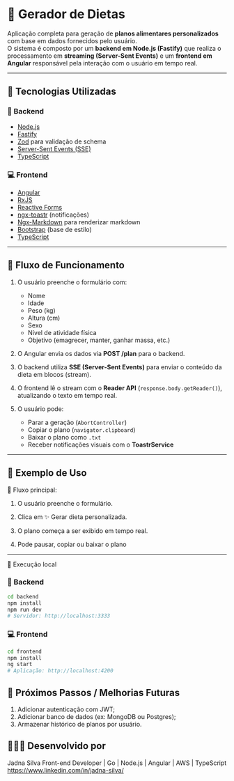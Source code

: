 # 🥗 Gerador de Dietas

Aplicação completa para geração de **planos alimentares personalizados** com base em dados fornecidos pelo usuário.  
O sistema é composto por um **backend em Node.js (Fastify)** que realiza o processamento em **streaming (Server-Sent Events)** e um **frontend em Angular** responsável pela interação com o usuário em tempo real.

---

## 🚀 Tecnologias Utilizadas

### 🧠 Backend

- [Node.js](https://nodejs.org/)
- [Fastify](https://fastify.dev/)
- [Zod](https://zod.dev/) para validação de schema
- [Server-Sent Events (SSE)](https://developer.mozilla.org/en-US/docs/Web/API/Server-sent_events)
- [TypeScript](https://www.typescriptlang.org/)

### 💻 Frontend

- [Angular](https://angular.dev/)
- [RxJS](https://rxjs.dev/)
- [Reactive Forms](https://angular.io/guide/reactive-forms)
- [ngx-toastr](https://www.npmjs.com/package/ngx-toastr) (notificações)
- [Ngx-Markdown](https://www.npmjs.com/package/ngx-markdown) para renderizar markdown
- [Bootstrap](https://getbootstrap.com/) (base de estilo)
- [TypeScript](https://www.typescriptlang.org/)

---

## 🧩 Fluxo de Funcionamento

1. O usuário preenche o formulário com:

   - Nome
   - Idade
   - Peso (kg)
   - Altura (cm)
   - Sexo
   - Nível de atividade física
   - Objetivo (emagrecer, manter, ganhar massa, etc.)

2. O Angular envia os dados via **POST /plan** para o backend.

3. O backend utiliza **SSE (Server-Sent Events)** para enviar o conteúdo da dieta em blocos (stream).

4. O frontend lê o stream com o **Reader API** (`response.body.getReader()`), atualizando o texto em tempo real.

5. O usuário pode:
   - Parar a geração (`AbortController`)
   - Copiar o plano (`navigator.clipboard`)
   - Baixar o plano como `.txt`
   - Receber notificações visuais com o **ToastrService**

---

## 🧾 Exemplo de Uso

💬 Fluxo principal:

1. O usuário preenche o formulário.

2. Clica em ✨ Gerar dieta personalizada.

3. O plano começa a ser exibido em tempo real.

4. Pode pausar, copiar ou baixar o plano

---

🧪 Execução local

### 🔧 Backend

```bash
cd backend
npm install
npm run dev
# Servidor: http://localhost:3333
```

### 💻 Frontend

```bash
cd frontend
npm install
ng start
# Aplicação: http://localhost:4200
```

## 🧭 Próximos Passos / Melhorias Futuras

1. Adicionar autenticação com JWT;
2. Adicionar banco de dados (ex: MongoDB ou Postgres);
3. Armazenar histórico de planos por usuário.

## 👩🏿‍💻 Desenvolvido por

Jadna Silva
Front-end Developer | Go | Node.js | Angular | AWS | TypeScript
https://www.linkedin.com/in/jadna-silva/
